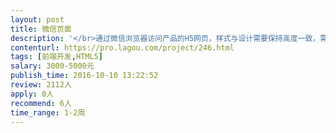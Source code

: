 ```yaml
---                
layout: post       
title: 微信页面           
description: '</br>通过微信浏览器访问产品的H5网页，样式与设计需要保持高度一致，需要能够兼容多种机型的显示</br>'     
contenturl: https://pro.lagou.com/project/246.html      
tags: [前端开发,HTML5]            
salary: 3000-5000元          
publish_time: 2016-10-10 13:22:52         
review: 2112人                   
apply: 0人                   
recommend: 6人                   
time_range: 1-2周              
---                 
```

